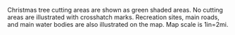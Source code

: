 Christmas tree cutting areas are shown as green shaded areas. No cutting areas are illustrated with crosshatch marks. Recreation sites, main roads, and main water bodies are also illustrated on the map. Map scale is 1in=2mi.